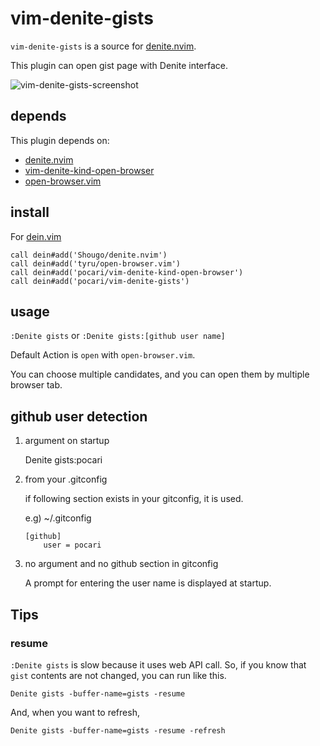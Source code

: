 # vim-denite-gists

`vim-denite-gists` is a source for [denite.nvim](https://github.com/Shougo/denite.nvim).

This plugin can open gist page with Denite interface.

![vim-denite-gists-screenshot](https://cloud.githubusercontent.com/assets/1496543/23336842/1fbe0a0a-fc1f-11e6-9d32-10ad6c4797c6.gif)

## depends

This plugin depends on:

* [denite.nvim](https://github.com/Shougo/denite.nvim)
* [vim-denite-kind-open-browser](https://github.com/pocari/vim-denite-kind-open-browser)
* [open-browser.vim](https://github.com/tyru/open-browser)

## install

For [dein.vim](https://github.com/Shougo/dein.vim)

   ```vim
   call dein#add('Shougo/denite.nvim')
   call dein#add('tyru/open-browser.vim')
   call dein#add('pocari/vim-denite-kind-open-browser')
   call dein#add('pocari/vim-denite-gists')
   ```

## usage

`:Denite gists`
or
`:Denite gists:[github user name]`

Default Action is `open` with `open-browser.vim`.

You can choose multiple candidates, and you can open them by multiple browser tab.

## github user detection

1. argument on startup

    Denite gists:pocari

2. from your .gitconfig
   
    if following section exists in your gitconfig, it is used.
    
    e.g) ~/.gitconfig
    ```
    [github]
    	user = pocari
    ```

3. no argument and no github section in gitconfig
    
    A prompt for entering the user name is displayed at startup.

## Tips

### resume

`:Denite gists` is slow because it uses web API call.
So, if you know that `gist` contents are not changed, you can run like this.

```
Denite gists -buffer-name=gists -resume
```

And, when you want to refresh,

```
Denite gists -buffer-name=gists -resume -refresh
```


